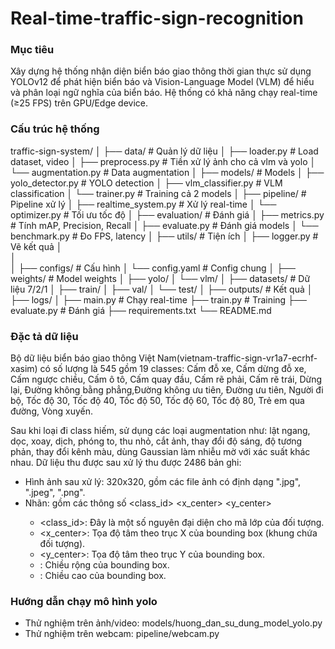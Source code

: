 # Real-time-traffic-sign-recognition

### Mục tiêu

Xây dựng hệ thống nhận diện biển báo giao thông thời gian thực sử dụng YOLOv12 để phát hiện biển báo và Vision-Language Model (VLM) để hiểu và phân loại ngữ nghĩa của biển báo. Hệ thống có khả năng chạy real-time (≥25 FPS) trên GPU/Edge device.

### Cấu trúc hệ thống

traffic-sign-system/
│
├── data/                          # Quản lý dữ liệu
│   ├── loader.py                 # Load dataset, video
│   ├── preprocess.py             # Tiền xử lý ảnh cho cả vlm và yolo
│   └── augmentation.py           # Data augmentation
│
├── models/                        # Models
│   ├── yolo_detector.py          # YOLO detection
│   ├── vlm_classifier.py         # VLM classification
│   └── trainer.py                # Training cả 2 models
│
├── pipeline/                      # Pipeline xử lý
│   ├── realtime_system.py        # Xử lý real-time
│   └── optimizer.py              # Tối ưu tốc độ
│
├── evaluation/                    # Đánh giá
│   ├── metrics.py                # Tính mAP, Precision, Recall
│   ├── evaluate.py               # Đánh giá models
│   └── benchmark.py              # Đo FPS, latency
│
├── utils/                         # Tiện ích
│   ├── logger.py                   # Vẽ kết quả
│   
│   
│
├── configs/                       # Cấu hình
│   └── config.yaml               # Config chung
│
├── weights/                       # Model weights
│   ├── yolo/
│   └── vlm/
│
├── datasets/                      # Dữ liệu 7/2/1
│   ├── train/
│   ├── val/
│   └── test/
│
├── outputs/                       # Kết quả
│   ├── logs/
│
├── main.py                        # Chạy real-time
├── train.py                       # Training
├── evaluate.py                    # Đánh giá
├── requirements.txt
└── README.md

### Đặc tả dữ liệu
Bộ dữ liệu biển báo giao thông Việt Nam(vietnam-traffic-sign-vr1a7-ecrhf-xasim) có số lượng là 545 gồm 19 classes: 
Cấm đỗ xe, Cấm dừng đỗ xe, Cấm ngược chiều, Cấm ô tô, Cấm quay đầu, Cấm rẽ phải, Cấm rẽ trái, Dừng lại, Đường không bằng phẳng,Đường không ưu tiên, Đường ưu tiên, Người đi bộ, Tốc độ 30, Tốc độ 40, Tốc độ 50, Tốc độ 60, Tốc độ 80, Trẻ em qua đường, Vòng xuyến.

Sau khi loại đi class hiếm, sử dụng các loại augmentation như: lật ngang, dọc, xoay, dịch, phóng to, thu nhỏ, cắt ảnh, thay đổi độ sáng, độ tương phản, thay đổi kênh màu, dùng Gaussian làm nhiễu mờ với xác suất khác nhau.
Dữ liệu thu được sau xử lý thu được 2486 bản ghi:

- Hình ảnh sau xử lý: 320x320, gồm các file ảnh có định dạng ".jpg", ".jpeg", ".png".
- Nhãn: gồm các thông số <class_id> <x_center> <y_center> <width> <height>
   - <class_id>: Đây là một số nguyên đại diện cho mã lớp của đối tượng.
   - <x_center>: Tọa độ tâm theo trục X của bounding box (khung chứa đối tượng).
   - <y_center>: Tọa độ tâm theo trục Y của bounding box.
   - <width>: Chiều rộng của bounding box.
   - <height>: Chiều cao của bounding box.



### Hướng dẫn chạy mô hình yolo
- Thử nghiệm trên ảnh/video: models/huong_dan_su_dung_model_yolo.py
- Thử nghiệm trên webcam: pipeline/webcam.py









































